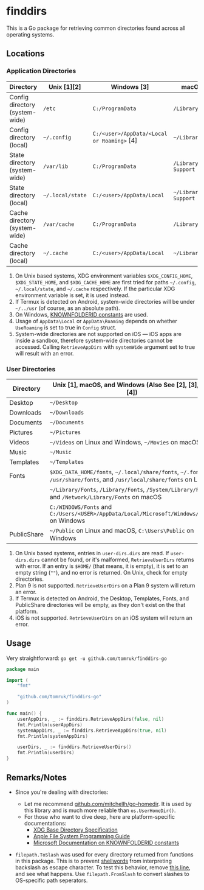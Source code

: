 # finddirs

This is a Go package for retrieving common directories found across all operating systems.

## Locations

### Application Directories

| Directory                      | Unix [1][2]      | Windows [3]                                | macOS & iOS [5]                 | Plan 9        |
| ------------------------------ | ---------------- | ------------------------------------------ | ------------------------------- | ------------- |
| Config directory (system-wide) | `/etc`           | `C:/ProgramData`                           | `/Library/Preferences`          | `/lib`        |
| Config directory (local)       | `~/.config`      | `C:/<user>/AppData/<Local or Roaming>` [4] | `~/Library/Preferences`         | `~/lib`       |
| State directory (system-wide)  | `/var/lib`       | `C:/ProgramData`                           | `/Library/Application Support`  | `/lib`        |
| State directory (local)        | `~/.local/state` | `C:/<user>/AppData/Local`                  | `~/Library/Application Support` | `~/lib`       |
| Cache directory (system-wide)  | `/var/cache`     | `C:/ProgramData`                           | `/Library/Caches`               | `/lib/cache`  |
| Cache directory (local)        | `~/.cache`       | `C:/<user>/AppData/Local`                  | `~/Library/Caches`              | `~/lib/cache` |

1. On Unix based systems, XDG environment variables `$XDG_CONFIG_HOME`, `$XDG_STATE_HOME`, and `$XDG_CACHE_HOME` are first tried for paths `~/.config`, `~/.local/state`, and `~/.cache` respectively. If the particular XDG environment variable is set, it is used instead.
2. If Termux is detected on Android, system-wide directories will be under `~/../usr` (of course, as an absolute path).
3. On Windows, [KNOWNFOLDERID constants](https://learn.microsoft.com/en-us/windows/win32/shell/knownfolderid) are used.
4. Usage of `AppData\Local` or `AppData\Roaming` depends on whether `UseRoaming` is set to true in `Config` struct.
5. System-wide directories are not supported on iOS — iOS apps are inside a sandbox, therefore system-wide directories cannot be accessed. Calling `RetrieveAppDirs` with `systemWide` argument set to true will result with an error.

### User Directories

| Directory   | Unix [1], macOS, and Windows (Also See [2], [3], and [4])                                                             |
| ----------- | --------------------------------------------------------------------------------------------------------------------- |
| Desktop     | `~/Desktop`                                                                                                           |
| Downloads   | `~/Downloads`                                                                                                         |
| Documents   | `~/Documents`                                                                                                         |
| Pictures    | `~/Pictures`                                                                                                          |
| Videos      | `~/Videos` on Linux and Windows, `~/Movies` on macOS                                                                  |
| Music       | `~/Music`                                                                                                             |
| Templates   | `~/Templates`                                                                                                         |
| Fonts       | `$XDG_DATA_HOME/fonts`, `~/.local/share/fonts`, `~/.fonts`, `/usr/share/fonts`, and `/usr/local/share/fonts` on Linux |
|             | `~/Library/Fonts`, `/Library/Fonts`, `/System/Library/Fonts`, and `/Network/Library/Fonts` on macOS                   |
|             | `C:/WINDOWS/Fonts` and `C:/Users/<USER>/AppData/Local/Microsoft/Windows/Fonts` on Windows                             |
| PublicShare | `~/Public` on Linux and macOS, `C:\Users\Public` on Windows                                                           |

1. On Unix based systems, entries in `user-dirs.dirs` are read. If `user-dirs.dirs` cannot be found, or it's malformed, `RetrieveUserDirs` returns with error. If an entry is `$HOME/` (that means, it is empty), it is set to an empty string (`""`), and no error is returned. On Unix, check for empty directories.
2. Plan 9 is not supported. `RetrieveUserDirs` on a Plan 9 system will return an error.
3. If Termux is detected on Android, the Desktop, Templates, Fonts, and PublicShare directories will be empty, as they don't exist on the that platform.
4. iOS is not supported. `RetrieveUserDirs` on an iOS system will return an error.

## Usage

Very straightforward: `go get -u github.com/tomruk/finddirs-go`

```go
package main

import (
	"fmt"

	"github.com/tomruk/finddirs-go"
)

func main() {
	userAppDirs, _ := finddirs.RetrieveAppDirs(false, nil)
	fmt.Println(userAppDirs)
	systemAppDirs, _ := finddirs.RetrieveAppDirs(true, nil)
	fmt.Println(systemAppDirs)

	userDirs, _ := finddirs.RetrieveUserDirs()
	fmt.Println(userDirs)
}
```

## Remarks/Notes

- Since you're dealing with directories:
  - Let me recommend [github.com/mitchellh/go-homedir](https://github.com/mitchellh/go-homedir). It is used by this library and is much more reliable than `os.UserHomeDir()`.
  - For those who want to dive deep, here are platform-specific documentations:
    - [XDG Base Directory Specification](https://specifications.freedesktop.org/basedir-spec/latest/ar01s03.html)
    - [Apple File System Programming Guide](https://developer.apple.com/library/archive/documentation/FileManagement/Conceptual/FileSystemProgrammingGuide/FileSystemOverview/FileSystemOverview.html)
    - [Microsoft Documentation on KNOWNFOLDERID constants](https://learn.microsoft.com/en-us/windows/win32/shell/knownfolderid)

- `filepath.ToSlash` was used for every directory returned from functions in this package. This is to prevent [shellwords](https://github.com/mattn/go-shellwords) from interpreting backslash as escape character. To test this behavior, remove [this line](https://github.com/tomruk/kopyaship/blob/460b68628d589c27f7e740f1368c79a8f57a2642/backup/backup_test.go#L164), and see what happens. Use `filepath.FromSlash` to convert slashes to OS-specific path seperators.
